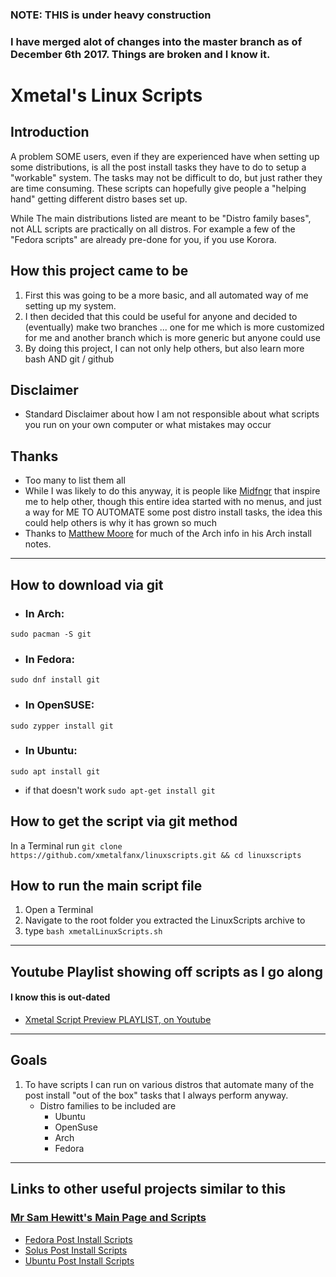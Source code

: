 ### NOTE: THIS is under heavy construction

### I have merged alot of changes into the master branch as of December 6th 2017.   Things are broken and I know it.

# Xmetal's Linux Scripts


## Introduction

A problem SOME users, even if they are experienced have when setting up some distributions, is all the post install tasks they have to do to setup a "workable" system.   The tasks may not be difficult to do, but just rather they are time consuming.  These scripts can hopefully give people a "helping hand" getting different distro bases set up.

While The main distributions listed are meant to be "Distro family bases", not ALL scripts are practically on all distros.   For example a few of the "Fedora scripts" are already pre-done for you, if you use Korora.  

## How this project came to be
1.  First this was going to be a more basic, and all automated way of me setting up my system.
2.  I then decided that this could be useful for anyone and decided to (eventually) make two branches ... one for me which is more customized for me and another branch which is more generic but anyone could use
3.  By doing this project, I can not only help others, but also learn more bash AND git / github

## Disclaimer
-  Standard Disclaimer about how I am not responsible about what scripts you run on your own computer or what mistakes may occur

## Thanks
- Too many to list them all
- While I was likely to do this anyway, it is people like [Midfngr](https://www.youtube.com/user/midfingr/undefined) that inspire me to help other, though this entire idea started with no menus, and just a way for ME TO AUTOMATE some post distro install tasks, the idea this could help others is why it has grown so much
- Thanks to [Matthew Moore](https://www.youtube.com/user/MrGizmo757/undefined) for much of the Arch info in his Arch install notes.

---

## How to download via git
- ### In Arch:
`sudo pacman -S git`

- ### In Fedora:
`sudo dnf install git`

- ### In OpenSUSE:
`sudo zypper install git`

- ### In Ubuntu:
`sudo apt install git`

  -  if that doesn't work  `sudo apt-get install git`

## How to get the script via git method
In a Terminal run
`git clone https://github.com/xmetalfanx/linuxscripts.git && cd linuxscripts`


## How to run the main script file
1.   Open a Terminal
2.   Navigate to the root folder you extracted the LinuxScripts archive to
3.   type `bash xmetalLinuxScripts.sh`

---
## Youtube Playlist showing off scripts as I go along
#### I know this is out-dated 

- [Xmetal Script Preview PLAYLIST, on Youtube](https://www.youtube.com/playlist?list=PLrh2y86lvcJd7or3jWalRLbQk4mWZQHeM)


---
## Goals
1.  To have scripts I can run on various distros that automate many of the post install "out of the box" tasks that I always perform anyway.
    - Distro families to be included are
      - Ubuntu
      - OpenSuse
      - Arch
      - Fedora

--- 
## Links to other useful projects similar to this 
### [Mr Sam Hewitt's Main Page and Scripts](https://github.com/snwh)

- [Fedora Post Install Scripts](https://github.com/snwh/fedora-post-install)
- [Solus Post Install Scripts](https://github.com/snwh/solus-post-install)
- [Ubuntu Post Install Scripts](https://github.com/snwh/ubuntu-post-install)